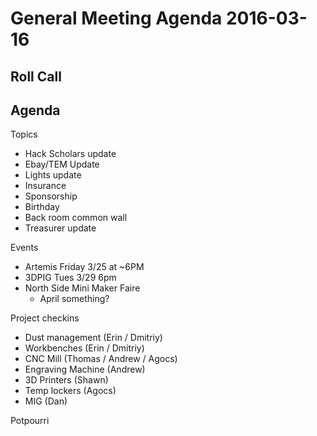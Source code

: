 General Meeting Agenda 2016-03-16
=================================

Roll Call
---------

Agenda
------

Topics
- Hack Scholars update
- Ebay/TEM Update
- Lights update
- Insurance
- Sponsorship
- Birthday
- Back room common wall
- Treasurer update

Events

- Artemis Friday 3/25 at ~6PM
- 3DPIG Tues 3/29 6pm
- North Side Mini Maker Faire
  - April something?

Project checkins

- Dust management (Erin / Dmitriy)
- Workbenches (Erin / Dmitriy)
- CNC Mill (Thomas / Andrew / Agocs)
- Engraving Machine (Andrew)
- 3D Printers (Shawn)
- Temp lockers (Agocs)
- MIG (Dan)

Potpourri

